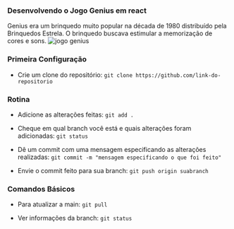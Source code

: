 ### Desenvolvendo o Jogo Genius em react
Genius era um brinquedo muito popular na década de 1980 distribuído pela Brinquedos Estrela. O brinquedo buscava estimular a memorização de cores e sons.
![jogo genius](https://www.google.com/url?sa=i&url=https%3A%2F%2Fwww.pbkids.com.br%2Fjogo-genius%2Fp&psig=AOvVaw3W3tzOdaUzk-bRJSsC1Z36&ust=1715092770193000&source=images&cd=vfe&opi=89978449&ved=0CBIQjRxqFwoTCLjb5syg-YUDFQAAAAAdAAAAABAE)

### Primeira Configuração

* Crie um clone do repositório: `git clone https://github.com/link-do-repositorio`

### Rotina

* Adicione as alterações feitas: `git add .`

* Cheque em qual branch você está e quais alterações foram adicionadas: `git status`

* Dê um commit com uma mensagem especificando as alterações realizadas: `git commit -m "mensagem especificando o que foi feito"`

* Envie o commit feito para sua branch: `git push origin suabranch`

### Comandos Básicos

* Para atualizar a main: `git pull`

* Ver informações da branch: `git status`

